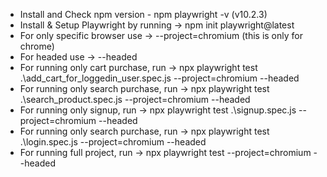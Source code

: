 - Install and Check npm version - npm playwright -v  (v10.2.3)
- Install & Setup Playwright by running -> npm init playwright@latest
- For only specific browser use -> --project=chromium (this is only for chrome)
- For headed use -> --headed
- For running only cart purchase, run -> npx playwright test .\add_cart_for_loggedin_user.spec.js --project=chromium --headed
- For running only search purchase, run -> npx playwright test .\search_product.spec.js --project=chromium --headed
- For running only signup, run -> npx playwright test .\signup.spec.js --project=chromium --headed
- For running only search purchase, run -> npx playwright test .\login.spec.js --project=chromium --headed
- For running full project, run -> npx playwright test --project=chromium --headed 
  
